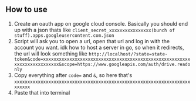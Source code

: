 ## How to use
1) Create an oauth app on google cloud console. Basically you should end up with a json thats like `client_secret_xxxxxxxxxxxxxxxx(bunch of stuff).apps.googleusercontent.com.json`
2) Script will ask you to open a url, open that url and log in with the account you want. idk how to host a server in go, so when it redirects, the url will look something like
    `http://localhost/?state=state-token&code=xxxxxxxxxxxxxxxxxxxxxxxxxxxxxxxxxxxxxxxxxxxxxxxxxxxxxxxxxxxxxxxxxxxxxxxxx&scope=https://www.googleapis.com/auth/drive.readonly`
3) Copy everything after `code=` and `&`, so here that's `xxxxxxxxxxxxxxxxxxxxxxxxxxxxxxxxxxxxxxxxxxxxxxxxxxxxxxxxxxxxxxxxxxxxxxxxx`
4) Paste that into terminal
